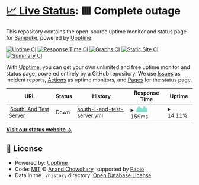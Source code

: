 # [📈 Live Status](https://Sampuke.github.io/serveruptime): <!--live status--> **🟥 Complete outage**

This repository contains the open-source uptime monitor and status page for [Sampuke](https://Sampuke.github.io/serveruptime), powered by [Upptime](https://github.com/upptime/upptime).

[![Uptime CI](https://github.com/Sampuke/serveruptime/workflows/Uptime%20CI/badge.svg)](https://github.com/Sampuke/serveruptime/actions?query=workflow%3A%22Uptime+CI%22)
[![Response Time CI](https://github.com/Sampuke/serveruptime/workflows/Response%20Time%20CI/badge.svg)](https://github.com/Sampuke/serveruptime/actions?query=workflow%3A%22Response+Time+CI%22)
[![Graphs CI](https://github.com/Sampuke/serveruptime/workflows/Graphs%20CI/badge.svg)](https://github.com/Sampuke/serveruptime/actions?query=workflow%3A%22Graphs+CI%22)
[![Static Site CI](https://github.com/Sampuke/serveruptime/workflows/Static%20Site%20CI/badge.svg)](https://github.com/Sampuke/serveruptime/actions?query=workflow%3A%22Static+Site+CI%22)
[![Summary CI](https://github.com/Sampuke/serveruptime/workflows/Summary%20CI/badge.svg)](https://github.com/Sampuke/serveruptime/actions?query=workflow%3A%22Summary+CI%22)

With [Upptime](https://upptime.js.org), you can get your own unlimited and free uptime monitor and status page, powered entirely by a GitHub repository. We use [Issues](https://github.com/Sampuke/serveruptime/issues) as incident reports, [Actions](https://github.com/Sampuke/serveruptime/actions) as uptime monitors, and [Pages](https://Sampuke.github.io/serveruptime) for the status page.

<!--start: status pages-->
<!-- This summary is generated by Upptime (https://github.com/upptime/upptime) -->
<!-- Do not edit this manually, your changes will be overwritten -->
<!-- prettier-ignore -->
| URL | Status | History | Response Time | Uptime |
| --- | ------ | ------- | ------------- | ------ |
| <img alt="" src="https://icons.duckduckgo.com/ip3/null.ico" height="13"> [SouthLAnd Test Server](178.75.160.53) | Down | [south-l-and-test-server.yml](https://github.com/Sampuke/serveruptime/commits/HEAD/history/south-l-and-test-server.yml) | <details><summary><img alt="Response time graph" src="./graphs/south-l-and-test-server/response-time-week.png" height="20"> 159ms</summary><br><a href="https://Sampuke.github.io/serveruptime/history/south-l-and-test-server"><img alt="Response time 163" src="https://img.shields.io/endpoint?url=https%3A%2F%2Fraw.githubusercontent.com%2FSampuke%2Fserveruptime%2FHEAD%2Fapi%2Fsouth-l-and-test-server%2Fresponse-time.json"></a><br><a href="https://Sampuke.github.io/serveruptime/history/south-l-and-test-server"><img alt="24-hour response time 0" src="https://img.shields.io/endpoint?url=https%3A%2F%2Fraw.githubusercontent.com%2FSampuke%2Fserveruptime%2FHEAD%2Fapi%2Fsouth-l-and-test-server%2Fresponse-time-day.json"></a><br><a href="https://Sampuke.github.io/serveruptime/history/south-l-and-test-server"><img alt="7-day response time 159" src="https://img.shields.io/endpoint?url=https%3A%2F%2Fraw.githubusercontent.com%2FSampuke%2Fserveruptime%2FHEAD%2Fapi%2Fsouth-l-and-test-server%2Fresponse-time-week.json"></a><br><a href="https://Sampuke.github.io/serveruptime/history/south-l-and-test-server"><img alt="30-day response time 146" src="https://img.shields.io/endpoint?url=https%3A%2F%2Fraw.githubusercontent.com%2FSampuke%2Fserveruptime%2FHEAD%2Fapi%2Fsouth-l-and-test-server%2Fresponse-time-month.json"></a><br><a href="https://Sampuke.github.io/serveruptime/history/south-l-and-test-server"><img alt="1-year response time 163" src="https://img.shields.io/endpoint?url=https%3A%2F%2Fraw.githubusercontent.com%2FSampuke%2Fserveruptime%2FHEAD%2Fapi%2Fsouth-l-and-test-server%2Fresponse-time-year.json"></a></details> | <details><summary><a href="https://Sampuke.github.io/serveruptime/history/south-l-and-test-server">14.11%</a></summary><a href="https://Sampuke.github.io/serveruptime/history/south-l-and-test-server"><img alt="All-time uptime 28.73%" src="https://img.shields.io/endpoint?url=https%3A%2F%2Fraw.githubusercontent.com%2FSampuke%2Fserveruptime%2FHEAD%2Fapi%2Fsouth-l-and-test-server%2Fuptime.json"></a><br><a href="https://Sampuke.github.io/serveruptime/history/south-l-and-test-server"><img alt="24-hour uptime 9.39%" src="https://img.shields.io/endpoint?url=https%3A%2F%2Fraw.githubusercontent.com%2FSampuke%2Fserveruptime%2FHEAD%2Fapi%2Fsouth-l-and-test-server%2Fuptime-day.json"></a><br><a href="https://Sampuke.github.io/serveruptime/history/south-l-and-test-server"><img alt="7-day uptime 14.11%" src="https://img.shields.io/endpoint?url=https%3A%2F%2Fraw.githubusercontent.com%2FSampuke%2Fserveruptime%2FHEAD%2Fapi%2Fsouth-l-and-test-server%2Fuptime-week.json"></a><br><a href="https://Sampuke.github.io/serveruptime/history/south-l-and-test-server"><img alt="30-day uptime 21.66%" src="https://img.shields.io/endpoint?url=https%3A%2F%2Fraw.githubusercontent.com%2FSampuke%2Fserveruptime%2FHEAD%2Fapi%2Fsouth-l-and-test-server%2Fuptime-month.json"></a><br><a href="https://Sampuke.github.io/serveruptime/history/south-l-and-test-server"><img alt="1-year uptime 28.73%" src="https://img.shields.io/endpoint?url=https%3A%2F%2Fraw.githubusercontent.com%2FSampuke%2Fserveruptime%2FHEAD%2Fapi%2Fsouth-l-and-test-server%2Fuptime-year.json"></a></details>

<!--end: status pages-->

[**Visit our status website →**](https://Sampuke.github.io/serveruptime)

## 📄 License

- Powered by: [Upptime](https://github.com/upptime/upptime)
- Code: [MIT](./LICENSE) © [Anand Chowdhary](https://anandchowdhary.com), supported by [Pabio](https://pabio.com)
- Data in the `./history` directory: [Open Database License](https://opendatacommons.org/licenses/odbl/1-0/)
